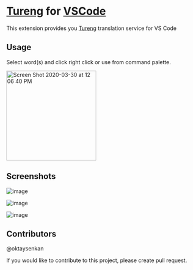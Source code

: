 # [Tureng](https://tureng.com/) for [VSCode](https://code.visualstudio.com/)

This extension provides you [Tureng](https://tureng.com/) translation service for VS Code

## Usage

Select word(s) and click right click or use from command palette.

<img width="235" alt="Screen Shot 2020-03-30 at 12 06 40 PM" src="https://user-images.githubusercontent.com/42527467/77896046-4fe4da80-7280-11ea-8966-f29fe52de12a.png">

## Screenshots

![image](https://s5.gifyu.com/images/Screen-Recording-2020-03-30-at-11.37.49-AM.gif)

![image](https://s5.gifyu.com/images/Screen-Recording-2020-03-30-at-11.41.46-AM.gif)

![image](https://s5.gifyu.com/images/Screen-Recording-2020-03-30-at-11.51.21-AM.gif)

## Contributors

@oktaysenkan

If you would like to contribute to this project, please create pull request.
